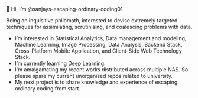 👋 Hi, I’m @sanjays-escaping-ordinary-coding01

Being an inquisitive philomath, interested to devise extremely targeted techniques for assimilating, scrutinising, and coalescing problems with data.

- I’m interested in Statistical Analytics, Data management and modeling, Machine Learning, Image Processing, Data Analysis, Backend Stack, Cross-Platform Mobile Application, and Client-Side Web Technology Stack. 
- I’m currently learning Deep Learning. 
- I'm amalgamating my recent works distributed across multiple NAS. So please spare my current unorganised repos related to university. 
- My next project is to share knowledge and experience of escaping ordinary coding from start.

<!---
sanjays-coding01/sanjays-coding01 is a ✨ special ✨ repository because its `README.md` (this file) appears on your GitHub profile.
You can click the Preview link to take a look at your changes.
--->
